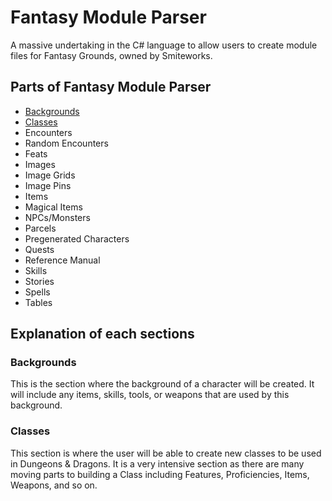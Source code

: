 # Fantasy Module Parser
A massive undertaking in the C# language to allow users to create module files for Fantasy Grounds, owned by Smiteworks.

## Parts of Fantasy Module Parser
- [Backgrounds](###Backgrounds)
- [Classes](###Classes)
- Encounters
- Random Encounters
- Feats
- Images
- Image Grids
- Image Pins
- Items
- Magical Items
- NPCs/Monsters
- Parcels
- Pregenerated Characters
- Quests
- Reference Manual
- Skills
- Stories
- Spells
- Tables

## Explanation of each sections

### Backgrounds
This is the section where the background of a character will be created. It will include any items, skills, tools, or weapons that are used by this background.

### Classes
This section is where the user will be able to create new classes to be used in Dungeons & Dragons. It is a very intensive section as there are many moving parts to building a Class including Features, Proficiencies, Items, Weapons, and so on. 
